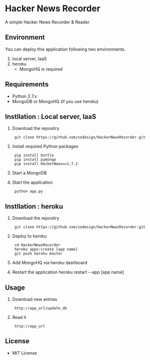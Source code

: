 # Hacker News Recorder

A simple Hacker News Recorder & Reader

## Environment

You can deploy this application following two environments.

1. local server, IaaS
2. heroku
	- MongoHQ is required

## Requirements

- Python 2.7.x
- MongoDB or MongoHQ (if you use heroku)

## Instllation : Local server, IaaS

1. Download the repositry
         
        git clone https://github.com/sodesign/HackerNewsRecorder.git

2. Install required Python packages

        pip install bottle
        pip install pymongo
        pip install HackerNews==1.7.2

3. Start a MongoDB

4. Start the application

        python app.py

## Instllation : heroku

1. Download the repositry
        
        git clone https://github.com/sodesign/HackerNewsRecorder.git

2. Deploy to heroku

        cd HackerNewsRecorder
        heroku apps:create [app name]
        git push heroku master

3. Add MongoHQ via heroku dashboard

4. Restart the application
        heroku restart --app [app name]


## Usage

1. Download new entries

        http://app_url/update_db

2. Read it

        http://app_url

## License

- MIT License

